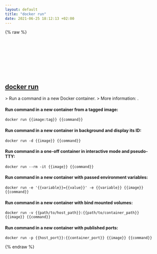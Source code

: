 ```yaml
---
layout: default
title: "docker run"
date: 2021-06-25 18:12:13 +02:00
---
```

{% raw %}
<h2 id="docker-run">
  <a href="/en/common/docker-run.html">docker run</a> <a href="#docker-run"><svg class="icon">
    <use href="/assets/images/unicode_sprite.svg#link" />
  </svg></a>
</h2>
> Run a command in a new Docker container.
> More information: <https://docs.docker.com/engine/reference/commandline/run/>.

#### Run command in a new container from a tagged image:
```shell
docker run {{image:tag}} {{command}}
```
#### Run command in a new container in background and display its ID:
```shell
docker run -d {{image}} {{command}}
```
#### Run command in a one-off container in interactive mode and pseudo-TTY:
```shell
docker run --rm -it {{image}} {{command}}
```
#### Run command in a new container with passed environment variables:
```shell
docker run -e '{{variable}}={{value}}' -e {{variable}} {{image}} {{command}}
```
#### Run command in a new container with bind mounted volumes:
```shell
docker run -v {{path/to/host_path}}:{{path/to/container_path}} {{image}} {{command}}
```
#### Run command in a new container with published ports:
```shell
docker run -p {{host_port}}:{{container_port}} {{image}} {{command}}
```
{% endraw %}